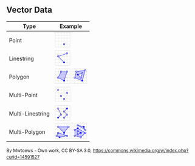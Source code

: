 ##  Vector Data

| Type             | Example                                                                                                                             |
|------------------|-------------------------------------------------------------------------------------------------------------------------------------|
| Point            | <img class="geometry" src="resources/images/point.png">                                                                             |
| Linestring       | <img class="geometry" src="resources/images/linestring.png">                                                                        |
| Polygon          | <img class="geometry" src="resources/images/polygon-1.png"> <img class="geometry" src="resources/images/polygon-2.png">             |
| Multi-Point      | <img class="geometry" src="resources/images/multi-point.png">                                                                       |
| Multi-Linestring | <img class="geometry" src="resources/images/multi-linestring.png">                                                                  |
| Multi-Polygon    | <img class="geometry" src="resources/images/multi-polygon-1.png"> <img class="geometry" src="resources/images/multi-polygon-2.png"> |

<style>
  img.geometry {
    width: 40px;
    height: 40px;
    margin: 0 !important;
    border: 0 !important;
  }
</style>

<small>By Mwtoews - Own work, CC BY-SA 3.0, https://commons.wikimedia.org/w/index.php?curid=14591527</small>
